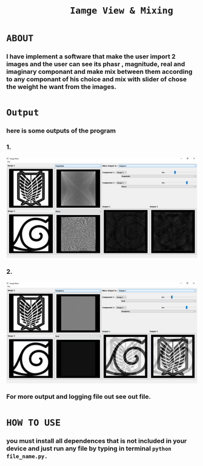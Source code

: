 # &emsp;&emsp;&emsp;&emsp;&emsp;&emsp;**`Iamge View & Mixing`**


# **`ABOUT`**

### I have implement a software that make the user import 2 images and the user can see its phasr , magnitude, real and imaginary componant and make mix between them according to any componant of his choice and mix with slider of chose the weight he want from the images.

# **`Output`**
### here is some outputs of the program 
### 1.
![](out/out_1.PNG)
### 2.
![](out/real_imaginary.PNG)
### For more output and logging file out see out file.



# **`HOW TO USE`**
### you must install all dependences that is not included in your device and just run any file by typing in terminal `python file_name.py.`




